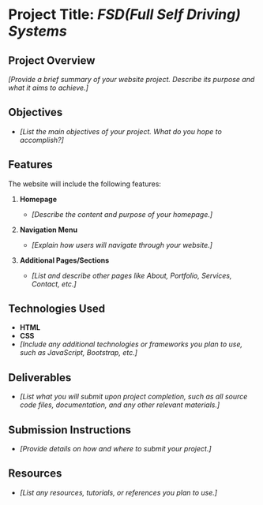 ﻿# Project Title: *FSD(Full Self Driving) Systems*

## Project Overview
*[Provide a brief summary of your website project. Describe its purpose and what it aims to achieve.]*

## Objectives
- *[List the main objectives of your project. What do you hope to accomplish?]*

## Features
The website will include the following features:

1. **Homepage**
    - *[Describe the content and purpose of your homepage.]*

2. **Navigation Menu**
    - *[Explain how users will navigate through your website.]*

3. **Additional Pages/Sections**
    - *[List and describe other pages like About, Portfolio, Services, Contact, etc.]*


## Technologies Used
- **HTML**
- **CSS**
- *[Include any additional technologies or frameworks you plan to use, such as JavaScript, Bootstrap, etc.]*

## Deliverables
- *[List what you will submit upon project completion, such as all source code files, documentation, and any other relevant materials.]*

## Submission Instructions
- *[Provide details on how and where to submit your project.]*

## Resources
- *[List any resources, tutorials, or references you plan to use.]*

